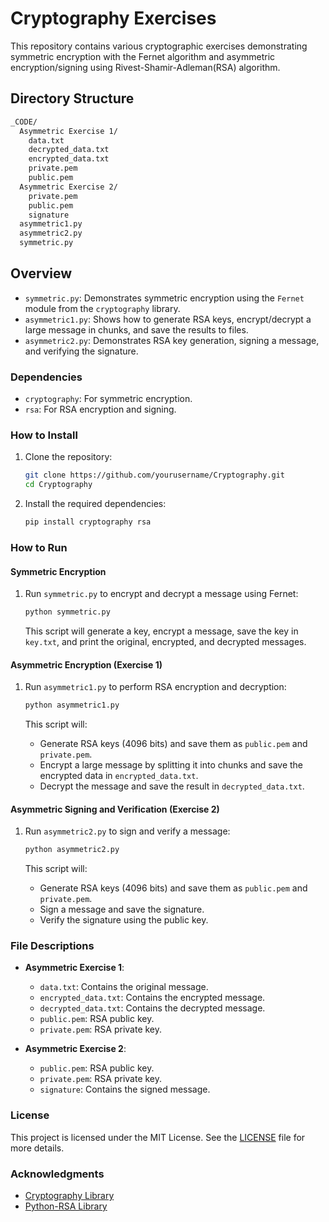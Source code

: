 # Cryptography Exercises

This repository contains various cryptographic exercises demonstrating symmetric encryption with the Fernet algorithm and asymmetric encryption/signing using Rivest-Shamir-Adleman(RSA) algorithm.

## Directory Structure
```markdown
_CODE/
  Asymmetric Exercise 1/
    data.txt
    decrypted_data.txt
    encrypted_data.txt
    private.pem
    public.pem
  Asymmetric Exercise 2/
    private.pem
    public.pem
    signature
  asymmetric1.py
  asymmetric2.py
  symmetric.py
```

## Overview

- `symmetric.py`: Demonstrates symmetric encryption using the `Fernet` module from the `cryptography` library.
- `asymmetric1.py`: Shows how to generate RSA keys, encrypt/decrypt a large message in chunks, and save the results to files.
- `asymmetric2.py`: Demonstrates RSA key generation, signing a message, and verifying the signature.

### Dependencies

- `cryptography`: For symmetric encryption.
- `rsa`: For RSA encryption and signing.

### How to Install

1. Clone the repository:
   ```bash
   git clone https://github.com/yourusername/Cryptography.git
   cd Cryptography
   ```

2. Install the required dependencies:
   ```bash
   pip install cryptography rsa
   ```

### How to Run

#### Symmetric Encryption

1. Run `symmetric.py` to encrypt and decrypt a message using Fernet:
   ```bash
   python symmetric.py
   ```
   
   This script will generate a key, encrypt a message, save the key in `key.txt`, and print the original, encrypted, and decrypted messages.

#### Asymmetric Encryption (Exercise 1)

1. Run `asymmetric1.py` to perform RSA encryption and decryption:
   ```bash
   python asymmetric1.py
   ```
   
   This script will:
   - Generate RSA keys (4096 bits) and save them as `public.pem` and `private.pem`.
   - Encrypt a large message by splitting it into chunks and save the encrypted data in `encrypted_data.txt`.
   - Decrypt the message and save the result in `decrypted_data.txt`.

#### Asymmetric Signing and Verification (Exercise 2)

1. Run `asymmetric2.py` to sign and verify a message:
   ```bash
   python asymmetric2.py
   ```

   This script will:
   - Generate RSA keys (4096 bits) and save them as `public.pem` and `private.pem`.
   - Sign a message and save the signature.
   - Verify the signature using the public key.

### File Descriptions

- **Asymmetric Exercise 1**:
  - `data.txt`: Contains the original message.
  - `encrypted_data.txt`: Contains the encrypted message.
  - `decrypted_data.txt`: Contains the decrypted message.
  - `public.pem`: RSA public key.
  - `private.pem`: RSA private key.

- **Asymmetric Exercise 2**:
  - `public.pem`: RSA public key.
  - `private.pem`: RSA private key.
  - `signature`: Contains the signed message.

### License

This project is licensed under the MIT License. See the [LICENSE](LICENSE) file for more details.

### Acknowledgments

- [Cryptography Library](https://cryptography.io)
- [Python-RSA Library](https://stuvel.eu/rsa)
```